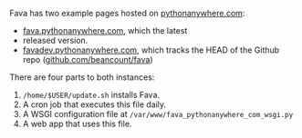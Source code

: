 Fava has two example pages hosted on
[pythonanywhere.com](https://pythonanywhere.com):

- [fava.pythonanywhere.com](https://fava.pythonanywhere.com), which the latest
- released version.
- [favadev.pythonanywhere.com](https://favadev.pythonanywhere.com), which
  tracks the HEAD of the Github repo
  ([github.com/beancount/fava](https://github.com/beancount/fava))

There are four parts to both instances:
1. `/home/$USER/update.sh` installs Fava.
2. A cron job that executes this file daily.
3. A WSGI configuration file at `/var/www/fava_pythonanywhere_com_wsgi.py`
4. A web app that uses this file.
